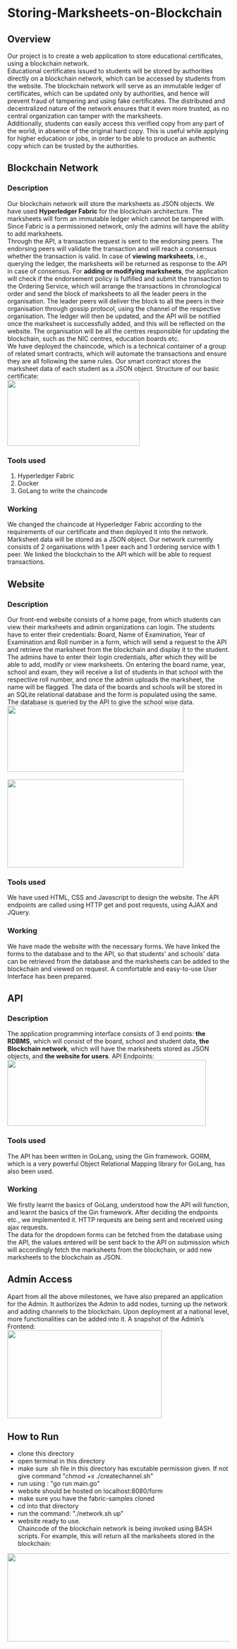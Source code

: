 # Storing-Marksheets-on-Blockchain

## Overview
Our project is to create a web application to store educational certificates, using
a blockchain network. <br>
Educational certificates issued to students will be stored by authorities directly
on a blockchain network, which can be accessed by students from the website. The blockchain network will serve as an immutable ledger of certificates, which can be updated only by authorities, and hence will prevent fraud of tampering and using fake certificates.
The distributed and decentralized nature of the network ensures that it even more trusted, as no central organization can tamper with the marksheets.  <br>
Additionally, students can easily access this verified copy from any part of the world, in absence of the original hard copy. This is useful while applying for higher education or jobs, in order to be able to produce an authentic copy which can be trusted by the authorities.  <br>
## Blockchain Network
### Description
Our blockchain network will store the marksheets as JSON objects. We have used <b>Hyperledger Fabric</b> for the blockchain architecture. The marksheets will form an immutable ledger which cannot be tampered with. Since Fabric is a permissioned network, only the admins will have the ability to add marksheets. <br>
Through the API, a transaction request is sent to the endorsing peers. The endorsing peers will validate the transaction and will reach a consensus whether the transaction is valid. In case of <b>viewing marksheets</b>, i.e., querying the ledger, the marksheets will be returned as response to the API in case of consensus. For <b>adding or modifying marksheets</b>, the application will check if the endorsement policy is fulfilled and submit the transaction to the Ordering Service, which will arrange the transactions in chronological order and send the block of marksheets to all the leader peers in the organisation. The leader peers will deliver the block to all the peers in their organisation through gossip protocol, using the channel of the respective organisation. The ledger will then be updated, and the API will be notified once the marksheet is successfully added, and this will be reflected on the website. 
The organisation will be all the centres responsible for updating the blockchain, such as the NIC centres, education boards etc. <br>
We have deployed the chaincode, which is a technical container of a group of related smart contracts, which will automate the transactions and ensure they are all following the same rules. Our smart contract stores the marksheet data of each student as a JSON object. Structure of our basic certificate: <br>
<img src = "https://user-images.githubusercontent.com/66271769/124385207-7353cc00-dcf2-11eb-8d48-fd5b5df21565.jpeg" width= "300" height = "150">

### Tools used
1. Hyperledger Fabric
2. Docker
3. GoLang to write the chaincode 
### Working
We changed the chaincode at Hyperledger Fabric according to the requirements of our certificate and
then deployed it into the network. Marksheet data will be stored as a JSON
object. Our network currently consists of 2 organisations with 1 peer each and
1 ordering service with 1 peer. We linked the blockchain to the API which will be
able to request transactions. <br>

## Website
### Description
Our front-end website consists of a home page, from which students can view
their marksheets and admin organizations can login. The students have to enter their
credentials: Board, Name of Examination, Year of Examination and Roll number
in a form, which will send a request to the API and retrieve the marksheet from
the blockchain and display it to the student. The admins have to enter their login
credentials, after which they will be able to add, modify or view marksheets. On
entering the board name, year, school and exam, they will receive a list of students in
that school with the respective roll number, and once the admin uploads the
marksheet, the name will be flagged. The data of the boards and schools will be
stored in an SQLite relational database and the form is populated using the
same. The database is queried by the API to give the school wise data. <br>
<img src = "https://user-images.githubusercontent.com/66271769/124385712-93848a80-dcf4-11eb-8c2e-4b9e39d7f81c.jpeg" width= "400" height = "150"> <br>
<br>
<img src = "https://user-images.githubusercontent.com/66271769/124385714-94b5b780-dcf4-11eb-9e6b-6e306f612624.jpeg" width= "400" height = "200">

### Tools used
We have used HTML, CSS and Javascript to design the website. The API
endpoints are called using HTTP get and post requests, using AJAX and JQuery.
### Working
We have made the website with the necessary forms. We have linked the
forms to the database and to the API, so that students' and schools' data can be retrieved from
the database and the marksheets can be added to the blockchain and viewed
on request. A comfortable and easy-to-use User Interface has been prepared.
## API
### Description
The application programming interface consists of 3 end points: <b>the RDBMS</b>,
which will consist of the board, school and student data, <b>the Blockchain
network</b>, which will have the marksheets stored as JSON objects, and <b>the
website for users</b>. API Endpoints: <br>
<img src = "https://user-images.githubusercontent.com/66271769/124386053-fde9fa80-dcf5-11eb-80db-85e7fd43f82d.jpeg" width= "450" height = "150">

### Tools used
The API has been written in GoLang, using the Gin framework. GORM, which is
a very powerful Object Relational Mapping library for GoLang, has also been
used.
### Working
We firstly learnt the basics of GoLang, understood how the API will function,
and learnt the basics of the Gin framework. After deciding the endpoints etc.,
we implemented it. HTTP requests are being sent and received using ajax
requests.<br>
The data for the dropdown forms can be fetched from the database using the
API, the values entered will be sent back to the API on submission which will
accordingly fetch the marksheets from the blockchain, or add new marksheets
to the blockchain as JSON.
## Admin Access
Apart from all the above milestones, we have also prepared an application for
the Admin. It authorizes the Admin to add nodes, turning up the network and
adding channels to the blockchain. Upon deployment at a national level, more
functionalities can be added into it.
A snapshot of the Admin’s Frontend: <br>
<img src = "https://user-images.githubusercontent.com/66271769/124385623-2a9d1280-dcf4-11eb-9825-be6070a7c584.jpeg" width= "350" height = "200">
 ## How to Run                                                                                                                                             
- clone this directory
- open terminal in this directory 
- make sure .sh file in this directory has excutable permission given. If not give command "chmod +x ./createchannel.sh"
- run using : "go run main.go"
- website should be hosted on localhost:8080/form
- make sure you have the fabric-samples cloned
- cd into that directory
- run the command: "./network.sh up"
- website ready to use. <br>
Chaincode of the blockchain network is being invoked using BASH scripts. For example, 
this will return all the marksheets stored in the blockchain: <br>
<img src = "https://user-images.githubusercontent.com/66271769/124385934-84520c80-dcf5-11eb-9ed2-11909f82aeed.jpeg" width= "650" height = "200">


